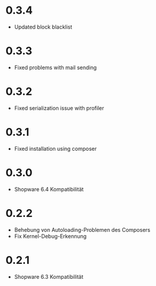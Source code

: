# 0.3.4

- Updated block blacklist

# 0.3.3

- Fixed problems with mail sending

# 0.3.2

- Fixed serialization issue with profiler

# 0.3.1

- Fixed installation using composer

# 0.3.0

- Shopware 6.4 Kompatibilität


# 0.2.2

- Behebung von Autoloading-Problemen des Composers
- Fix Kernel-Debug-Erkennung

# 0.2.1

- Shopware 6.3 Kompatibilität

